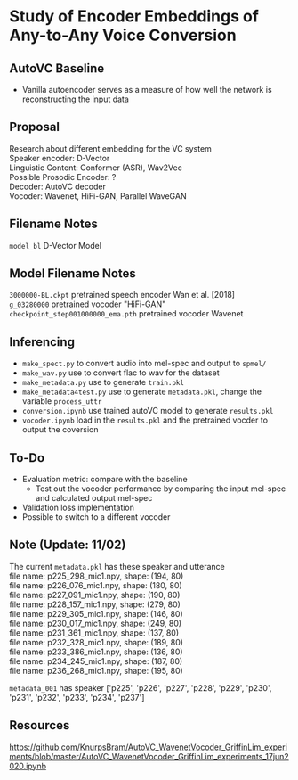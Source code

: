 # Study of Encoder Embeddings of Any-to-Any Voice Conversion

## AutoVC Baseline
* Vanilla autoencoder serves as a measure of how well the network is reconstructing the input data

## Proposal
Research about different embedding for the VC system \
Speaker encoder: D-Vector \
Linguistic Content: Conformer (ASR), Wav2Vec \
Possible Prosodic Encoder: ? \
Decoder: AutoVC decoder \
Vocoder: Wavenet, HiFi-GAN, Parallel WaveGAN 

## Filename Notes
`model_bl` D-Vector Model

## Model Filename Notes
`3000000-BL.ckpt` pretrained speech encoder Wan et al. [2018] \
`g_03280000` pretrained vocoder "HiFi-GAN" \
`checkpoint_step001000000_ema.pth` pretrained vocoder Wavenet

## Inferencing
* `make_spect.py` to convert audio into mel-spec and output to `spmel/`
* `make_wav.py` use to convert flac to wav for the dataset
* `make_metadata.py` use to generate `train.pkl`
* `make_metadata4test.py` use to generate `metadata.pkl`, change the variable `process_uttr`
* `conversion.ipynb` use trained autoVC model to generate `results.pkl`
* `vocoder.ipynb` load in the `results.pkl` and the pretrained vocder to output the coversion

## To-Do 
* Evaluation metric: compare with the baseline
    * Test out the vocoder performance by comparing the input mel-spec and calculated output mel-spec
* Validation loss implementation
* Possible to switch to a different vocoder

## Note (Update: 11/02)
The current `metadata.pkl` has these speaker and utterance\
file name: p225_298_mic1.npy, shape: (194, 80)\
file name: p226_076_mic1.npy, shape: (180, 80)\
file name: p227_091_mic1.npy, shape: (190, 80)\
file name: p228_157_mic1.npy, shape: (279, 80)\
file name: p229_305_mic1.npy, shape: (146, 80)\
file name: p230_017_mic1.npy, shape: (249, 80)\
file name: p231_361_mic1.npy, shape: (137, 80)\
file name: p232_328_mic1.npy, shape: (189, 80)\
file name: p233_386_mic1.npy, shape: (136, 80)\
file name: p234_245_mic1.npy, shape: (187, 80)\
file name: p236_268_mic1.npy, shape: (195, 80)

`metadata_001` has speaker ['p225', 'p226', 'p227', 'p228', 'p229', 'p230', 'p231', 'p232', 'p233', 'p234', 'p237']

## Resources
https://github.com/KnurpsBram/AutoVC_WavenetVocoder_GriffinLim_experiments/blob/master/AutoVC_WavenetVocoder_GriffinLim_experiments_17jun2020.ipynb


